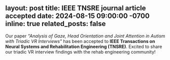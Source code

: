 layout: post
title: IEEE TNSRE journal article accepted
date: 2024-08-15 09:00:00 -0700
inline: true
related_posts: false
---

Our paper *"Analysis of Gaze, Head Orientation and Joint Attention in Autism with Triadic VR Interviews"* has been accepted to **IEEE Transactions on Neural Systems and Rehabilitation Engineering (TNSRE)**. Excited to share our triadic VR interview findings with the rehab engineering community!
